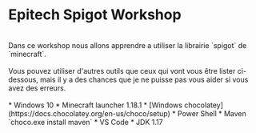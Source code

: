 # Epitech Spigot Workshop <br>
<br>
Dans ce workshop nous allons apprendre a utiliser la librairie `spigot` de `minecraft`.<br>
<br>
Vous pouvez utiliser d'autres outils que ceux qui vont vous être lister ci-dessous, mais il y a des chances que je ne puisse pas vous aider si vous avez des erreurs. <br><br>
* Windows 10
* Minecraft launcher 1.18.1
* [Windows chocolatey](https://docs.chocolatey.org/en-us/choco/setup)
* Power Shell
* Maven `choco.exe install maven`
* VS Code
* JDK 1.17